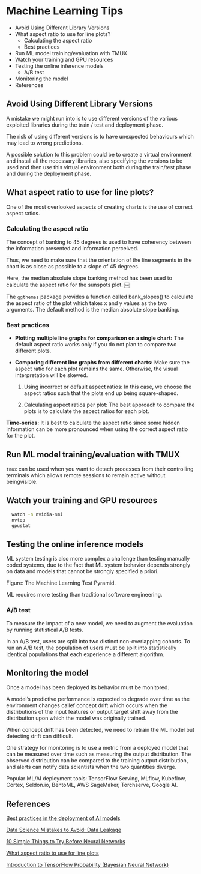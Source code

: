 # Machine Learning Tips

<!-- MarkdownTOC -->

- Avoid Using Different Library Versions
- What aspect ratio to use for line plots?
  - Calculating the aspect ratio
  - Best practices
- Run ML model training/evaluation with TMUX
- Watch your training and GPU resources
- Testing the online inference models
  - A/B test
- Monitoring the model
- References

<!-- /MarkdownTOC -->


## Avoid Using Different Library Versions

A mistake we might run into is to use different versions of the various exploited libraries during the train / test and deployment phase.

The risk of using different versions is to have unexpected behaviours which may lead to wrong predictions.

A possible solution to this problem could be to create a virtual environment and install all the necessary libraries, also specifying the versions to be used and then use this virtual environment both during the train/test phase and during the deployment phase.



## What aspect ratio to use for line plots?

One of the most overlooked aspects of creating charts is the use of correct aspect ratios. 

### Calculating the aspect ratio

The concept of banking to 45 degrees is used to have coherency between the information presented and information perceived. 

Thus, we need to make sure that the orientation of the line segments in the chart is as close as possible to a slope of 45 degrees.

Here, the median absolute slope banking method has been used to calculate the aspect ratio for the sunspots plot. ￼

The `ggthemes` package provides a function called bank_slopes() to calculate the aspect ratio of the plot which takes x and y values as the two arguments. The default method is the median absolute slope banking. 

### Best practices

- **Plotting multiple line graphs for comparison on a single chart:** The default aspect ratio works only if you do not plan to compare two different plots.

- **Comparing different line graphs from different charts:** Make sure the aspect ratio for each plot remains the same. Otherwise, the visual interpretation will be skewed. 

  1. Using incorrect or default aspect ratios: In this case, we choose the aspect ratios such that the plots end up being square-shaped.

  2. Calculating aspect ratios per plot: The best approach to compare the plots is to calculate the aspect ratios for each plot. 

**Time-series:** It is best to calculate the aspect ratio since some hidden information can be more pronounced when using the correct aspect ratio for the plot.


## Run ML model training/evaluation with TMUX

`tmux` can be used when you want to detach processes from their controlling terminals which allows remote sessions to remain active without beingvisible.


## Watch your training and GPU resources

```bash
  watch -n nvidia-smi
  nvtop
  gpustat
```


## Testing the online inference models

ML system testing is also more complex a challenge than testing manually coded systems, due to the fact that ML system behavior depends strongly on data and models that cannot be strongly specified a priori.

Figure: The Machine Learning Test Pyramid.

ML requires more testing than traditional software engineering.

### A/B test

To measure the impact of a new model, we need to augment the evaluation by running statistical A/B tests. 

In an A/B test, users are split into two distinct non-overlapping cohorts. To run an A/B test, the population of users must be split into statistically identical populations that each experience a different algorithm.


## Monitoring the model

Once a model has been deployed its behavior must be monitored. 

A model’s predictive performance is expected to degrade over time as the environment changes callef concept drift which occurs when the distributions of the input features or output target shift away from the distribution upon which the model was originally trained.

When concept drift has been detected, we need to retrain the ML model but detecting drift can difficult.

One strategy for monitoring is to use a metric from a deployed model that can be measured over time such as measuring the output distribution. The observed distribution can be compared to the training output distribution, and alerts can notify data scientists when the two quantities diverge.

Popular ML/AI deployment tools: TensorFlow Serving, MLflow, Kubeflow, Cortex, Seldon.io, BentoML, AWS SageMaker, Torchserve, Google AI.




## References

[Best practices in the deployment of AI models](https://nagahemachandchinta.medium.com/best-practices-in-the-deployment-of-ai-models-c929c3146416)

[Data Science Mistakes to Avoid: Data Leakage](https://towardsdatascience.com/data-science-mistakes-to-avoid-data-leakage-e447f88aae1c)

[10 Simple Things to Try Before Neural Networks](https://www.kdnuggets.com/2021/12/10-simple-things-try-neural-networks.html)

[What aspect ratio to use for line plots](https://towardsdatascience.com/should-you-care-about-the-aspect-ratio-when-creating-line-plots-ed423a5dceb3)

[Introduction to TensorFlow Probability (Bayesian Neural Network)](https://towardsdatascience.com/introduction-to-tensorflow-probability-6d5871586c0e)



